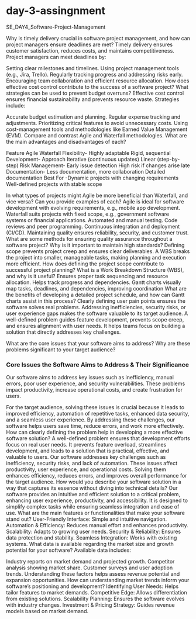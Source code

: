 # day-3-assingnment
SE_DAY4_Software-Project-Management

Why is timely delivery crucial in software project management, and how can project managers ensure deadlines are met?
Timely delivery ensures customer satisfaction, reduces costs, and maintains competitiveness. Project managers can meet deadlines by:

Setting clear milestones and timelines.
Using project management tools (e.g., Jira, Trello).
Regularly tracking progress and addressing risks early.
Encouraging team collaboration and efficient resource allocation.
How does effective cost control contribute to the success of a software project? What strategies can be used to prevent budget overruns?
Effective cost control ensures financial sustainability and prevents resource waste. Strategies include:

Accurate budget estimation and planning.
Regular expense tracking and adjustments.
Prioritizing critical features to avoid unnecessary costs.
Using cost-management tools and methodologies like Earned Value Management (EVM).
Compare and contrast Agile and Waterfall methodologies. What are the main advantages and disadvantages of each?

Feature   	      Agile                       	           Waterfall
Flexibility-	Highly adaptable             	            Rigid, sequential
Development- Approach	Iterative (continuous updates)  	Linear (step-by-step)
Risk Management-	Early issue detection	                 High risk if changes arise late
Documentation-	Less documentation, more collaboration   	Detailed documentation
Best For	-Dynamic projects with changing requirements   	Well-defined projects with stable scope

In what types of projects might Agile be more beneficial than Waterfall, and vice versa? Can you provide examples of each?
Agile is ideal for software development with evolving requirements, e.g., mobile app development.
Waterfall suits projects with fixed scope, e.g., government software systems or financial applications.
Automated and manual testing.
Code reviews and peer programming.
Continuous integration and deployment (CI/CD).
Maintaining quality ensures reliability, security, and customer trust.
What are some methods for ensuring quality assurance throughout a software project? Why is it important to maintain high standards?
Defining scope prevents project creep and ensures clear deliverables. A WBS breaks the project into smaller, manageable tasks, making planning and execution more efficient.
How does defining the project scope contribute to successful project planning? What is a Work Breakdown Structure (WBS), and why is it useful?
Ensures proper task sequencing and resource allocation.
Helps track progress and dependencies.
Gantt charts visually map tasks, deadlines, and dependencies, improving coordination
What are the benefits of developing a detailed project schedule, and how can Gantt charts assist in this process?
Clearly defining user pain points ensures the software solves real problems. Addressing inefficiencies, security risks, or user experience gaps makes the software valuable to its target audience.
A well-defined problem guides feature development, prevents scope creep, and ensures alignment with user needs. It helps teams focus on building a solution that directly addresses key challenges.

What are the core issues that your software aims to address? Why are these problems significant to your target audience?
### Core Issues the Software Aims to Address & Their Significance  

Our software aims to address key issues such as inefficiency, manual errors, poor user experience, and security vulnerabilities. These problems impact productivity, increase operational costs, and create frustration for users.  

For the target audience, solving these issues is crucial because it leads to improved efficiency, automation of repetitive tasks, enhanced data security, and a seamless user experience. By addressing these challenges, our software helps users save time, reduce errors, and work more effectively.
How can clearly defining the problem help in developing a more effective software solution?
A well-defined problem ensures that development efforts focus on real user needs. It prevents feature overload, streamlines development, and leads to a solution that is practical, effective, and valuable to users.
Our software addresses key challenges such as inefficiency, security risks, and lack of automation. These issues affect productivity, user experience, and operational costs. Solving them enhances efficiency, reduces errors, and improves overall performance for the target audience.
How would you describe your software solution in a way that captures its essence without diving into technical details?
Our software provides an intuitive and efficient solution to a critical problem, enhancing user experience, productivity, and accessibility. It is designed to simplify complex tasks while ensuring seamless integration and ease of use.
What are the main features or functionalities that make your software stand out?
User-Friendly Interface: Simple and intuitive navigation.
Automation & Efficiency: Reduces manual effort and enhances productivity.
Scalability: Adapts to growing user needs.
Security & Reliability: Ensures data protection and stability.
Seamless Integration: Works with existing systems.
What data is available regarding the market size and growth potential for your software?
Available data includes:

Industry reports on market demand and projected growth.
Competitor analysis showing market share.
Customer surveys and user adoption trends.
Understanding these factors helps assess revenue potential and expansion opportunities.
How can understanding market trends inform your software’s positioning and development?
Identifying User Needs: Helps tailor features to market demands.
Competitive Edge: Allows differentiation from existing solutions.
Scalability Planning: Ensures the software evolves with industry changes.
Investment & Pricing Strategy: Guides revenue models based on market demand.
